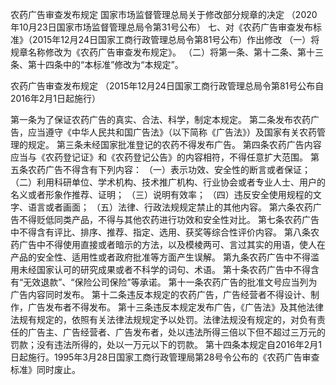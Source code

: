 农药广告审查发布规定
国家市场监督管理总局关于修改部分规章的决定
（2020年10月23日国家市场监督管理总局令第31号公布）
七、对《农药广告审查发布标准》（2015年12月24日国家工商行政管理总局令第81号公布）作出修改
（一）将规章名称修改为《农药广告审查发布规定》。
（二）将第一条、第十二条、第十三条、第十四条中的“本标准”修改为“本规定”。

农药广告审查发布规定
（2015年12月24日国家工商行政管理总局令第81号公布自2016年2月1日起施行）

第一条为了保证农药广告的真实、合法、科学，制定本规定。
第二条发布农药广告，应当遵守《中华人民共和国广告法》（以下简称《广告法》）及国家有关农药管理的规定。
第三条未经国家批准登记的农药不得发布广告。
第四条农药广告内容应当与《农药登记证》和《农药登记公告》的内容相符，不得任意扩大范围。
第五条农药广告不得含有下列内容：
（一）表示功效、安全性的断言或者保证；
（二）利用科研单位、学术机构、技术推广机构、行业协会或者专业人士、用户的名义或者形象作推荐、证明；
（三）说明有效率；
（四）违反安全使用规程的文字、语言或者画面；
（五）法律、行政法规规定禁止的其他内容。
第六条农药广告不得贬低同类产品，不得与其他农药进行功效和安全性对比。
第七条农药广告中不得含有评比、排序、推荐、指定、选用、获奖等综合性评价内容。
第八条农药广告中不得使用直接或者暗示的方法，以及模棱两可、言过其实的用语，使人在产品的安全性、适用性或者政府批准等方面产生误解。
第九条农药广告中不得滥用未经国家认可的研究成果或者不科学的词句、术语。
第十条农药广告中不得含有“无效退款”、“保险公司保险”等承诺。
第十一条农药广告的批准文号应当列为广告内容同时发布。
第十二条违反本规定的农药广告，广告经营者不得设计、制作，广告发布者不得发布。
第十三条违反本规定发布广告，《广告法》及其他法律法规有规定的，依照有关法律法规规定予以处罚。法律法规没有规定的，对负有责任的广告主、广告经营者、广告发布者，处以违法所得三倍以下但不超过三万元的罚款；没有违法所得的，处以一万元以下的罚款。
第十四条本规定自2016年2月1日起施行。1995年3月28日国家工商行政管理局第28号令公布的《农药广告审查标准》同时废止。